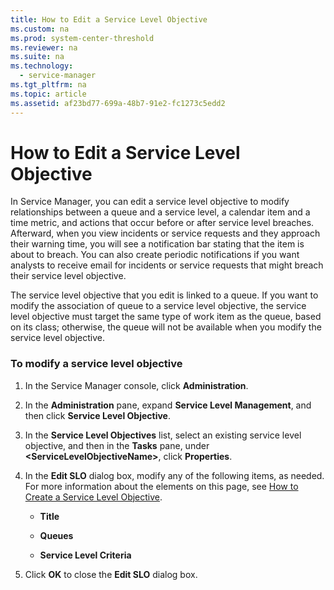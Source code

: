 ```yaml
---
title: How to Edit a Service Level Objective
ms.custom: na
ms.prod: system-center-threshold
ms.reviewer: na
ms.suite: na
ms.technology: 
  - service-manager
ms.tgt_pltfrm: na
ms.topic: article
ms.assetid: af23bd77-699a-48b7-91e2-fc1273c5edd2
---
```

# How to Edit a Service Level Objective
In Service Manager, you can edit a service level objective to modify relationships between a queue and a service level, a calendar item and a time metric, and actions that occur before or after service level breaches. Afterward, when you view incidents or service requests and they approach their warning time, you will see a notification bar stating that the item is about to breach. You can also create periodic notifications if you want analysts to receive email for incidents or service requests that might breach their service level objective.

The service level objective that you edit is linked to a queue. If you want to modify the association of queue to a service level objective, the service level objective must target the same type of work item as the queue, based on its class; otherwise, the queue will not be available when you modify the service level objective.

### To modify a service level objective

1.  In the Service Manager console, click **Administration**.

2.  In the **Administration** pane, expand **Service Level Management**, and then click **Service Level Objective**.

3.  In the **Service Level Objectives** list, select an existing service level objective, and then in the **Tasks** pane, under **<ServiceLevelObjectiveName\>**, click **Properties**.

4.  In the **Edit SLO** dialog box, modify any of the following items, as needed. For more information about the elements on this page, see [How to Create a Service Level Objective](How-to-Create-a-Service-Level-Objective.md).

    -   **Title**

    -   **Queues**

    -   **Service Level Criteria**

5.  Click **OK** to close the **Edit SLO** dialog box.


